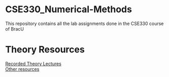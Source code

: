 # CSE330_Numerical-Methods
This repository contains all the lab assignments done in the CSE330 course of BracU <br>

# Theory Resources
[Recorded Theory Lectures](https://youtube.com/playlist?list=PLtQXTSdoymQcFoBLN1siztEU1hIkQxVQY&si=88fg6aSAV2GF1yC-) <br>
[Other resources](https://drive.google.com/drive/u/2/folders/1oQ5shJZpAotuzlG1olxHrXiWXliMSkwK)
